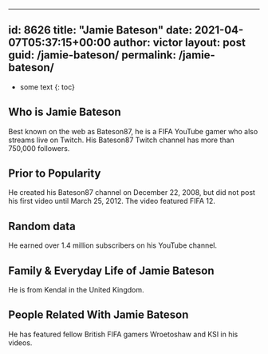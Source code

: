  ---
id: 8626
title: "Jamie Bateson"
date: 2021-04-07T05:37:15+00:00
author: victor
layout: post
guid: /jamie-bateson/
permalink: /jamie-bateson/
---

* some text
{: toc}

## Who is Jamie Bateson

Best known on the web as Bateson87, he is a FIFA YouTube gamer who also streams live on Twitch. His Bateson87 Twitch channel has more than 750,000 followers.   

## Prior to Popularity

He created his Bateson87 channel on December 22, 2008, but did not post his first video until March 25, 2012. The video featured FIFA 12. 

## Random data

He earned over 1.4 million subscribers on his YouTube channel. 

## Family & Everyday Life of Jamie Bateson

He is from Kendal in the United Kingdom.

## People Related With Jamie Bateson

He has featured fellow British FIFA gamers Wroetoshaw and KSI in his videos.
 